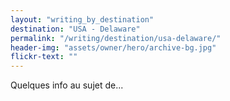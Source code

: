 ```yaml
---
layout: "writing_by_destination"
destination: "USA - Delaware"
permalink: "/writing/destination/usa-delaware/"
header-img: "assets/owner/hero/archive-bg.jpg"
flickr-text: ""
---
```


Quelques info au sujet de...